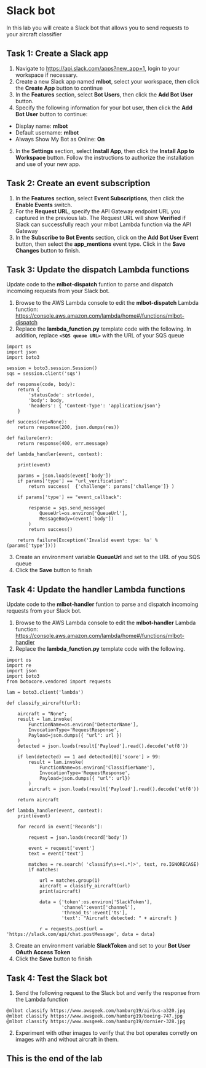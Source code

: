 # Slack bot
In this lab you will create a Slack bot that allows you to send requests to your aircraft classifier

## Task 1: Create a Slack app
1. Navigate to https://api.slack.com/apps?new_app=1, login to your workspace if necessary.
2. Create a new Slack app named **mlbot**, select your workspace, then click the **Create App** button to continue
3. In the **Features** section, select **Bot Users**, then click the **Add Bot User** button. 
4. Specify the following information for your bot user, then click the **Add Bot User** button to continue:
* Display name: **mlbot**
* Default username: **mlbot**
* Always Show My Bot as Online: **On**
5. In the **Settings** section, select **Install App**, then click the **Install App to Workspace** button. Follow the instructions to authorize the installation and use of your new app. 

## Task 2: Create an event subscription  
1. In the **Features** section, select **Event Subscriptions**, then click the **Enable Events** switch. 
2. For the **Request URL**, specify the API Gateway endpoint URL you captured in the previous lab. 
The Request URL will show **Verified** if Slack can successfully reach your mlbot Lambda function via the API Gateway
3. In the **Subscribe to Bot Events** section, click on the **Add Bot User Event** button, then select the **app_mentions** event type. Click in the **Save Changes** button to finish.

## Task 3: Update the dispatch Lambda functions
Update code to the **mlbot-dispatch** funtion to parse and dispatch incomoing requests from your Slack bot. 
1. Browse to the AWS Lambda console to edit the **mlbot-dispatch** Lambda function: https://console.aws.amazon.com/lambda/home#/functions/mlbot-dispatch
2. Replace the **lambda_function.py** template code with the following. In addition, replace **```<SQS queue URL>```** with the URL of your SQS queue
```
import os
import json
import boto3

session = boto3.session.Session()
sqs = session.client('sqs')

def response(code, body):
    return {
        'statusCode': str(code),
        'body': body,
        'headers': { 'Content-Type': 'application/json'}
    }
 
def success(res=None):
    return response(200, json.dumps(res))
 
def failure(err):
    return response(400, err.message)
 
def lambda_handler(event, context):
 
    print(event)
    
    params = json.loads(event['body'])
    if params['type'] == "url_verification":
        return success(  {'challenge': params['challenge']} )

    if params['type'] == "event_callback":

        response = sqs.send_message(
            QueueUrl=os.environ['QueueUrl'],
            MessageBody=(event['body'])
        )
        return success()        
        
    return failure(Exception('Invalid event type: %s' % (params['type'])))
```
3. Create an environment variable **QueueUrl** and set to the URL of you SQS queue
4. Click the **Save** button to finish

## Task 4: Update the handler Lambda functions
Update code to the **mlbot-handler** funtion to parse and dispatch incomoing requests from your Slack bot. 
1. Browse to the AWS Lambda console to edit the **mlbot-handler** Lambda function: https://console.aws.amazon.com/lambda/home#/functions/mlbot-handler
2. Replace the **lambda_function.py** template code with the following. 
```
import os
import re
import json
import boto3
from botocore.vendored import requests

lam = boto3.client('lambda')

def classify_aircraft(url):

    aircraft = "None";    
    result = lam.invoke(
        FunctionName=os.environ['DetectorName'],
        InvocationType='RequestResponse',
        Payload=json.dumps({ "url": url })
    )
    detected = json.loads(result['Payload'].read().decode('utf8'))

    if len(detected) == 1 and detected[0]['score'] > 99:
        result = lam.invoke(
            FunctionName=os.environ['ClassifierName'],
            InvocationType='RequestResponse',
            Payload=json.dumps({ "url": url})
        )
        aircraft = json.loads(result['Payload'].read().decode('utf8'))
        
    return aircraft

def lambda_handler(event, context):
    print(event)
    
    for record in event['Records']:

        request = json.loads(record['body'])
        
        event = request['event']
        text = event['text']
        
        matches = re.search( 'classify\s+<(.*)>', text, re.IGNORECASE)
        if matches:
            
            url = matches.group(1)
            aircraft = classify_aircraft(url)
            print(aircraft)

            data = {'token':os.environ['SlackToken'], 
                    'channel':event['channel'],
                    'thread_ts':event['ts'],
                    'text': "Aircraft detected: " + aircraft } 
              
            r = requests.post(url = 'https://slack.com/api/chat.postMessage', data = data)     
```
3. Create an environment variable **SlackToken** and set to your **Bot User OAuth Access Token**
4. Click the **Save** button to finish

## Task 4: Test the Slack bot
1. Send the following request to the Slack bot and verify the response from the Lambda function
```
@mlbot classify https://www.awsgeek.com/hamburg19/airbus-a320.jpg
@mlbot classify https://www.awsgeek.com/hamburg19/boeing-747.jpg
@mlbot classify https://www.awsgeek.com/hamburg19/dornier-328.jpg
```

2. Experiment with other images to verify that the bot operates corretly on images with and without aircraft in them.

## This is the end of the lab
